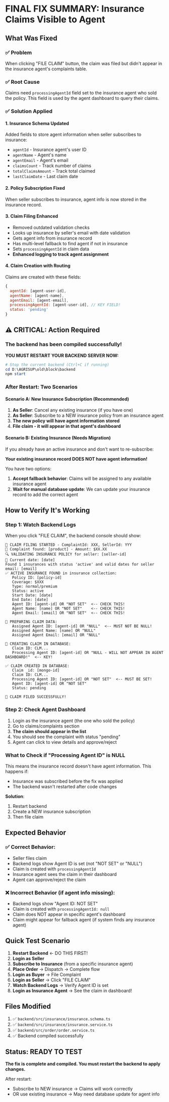 # FINAL FIX SUMMARY: Insurance Claims Visible to Agent

## What Was Fixed

### ✅ Problem
When clicking "FILE CLAIM" button, the claim was filed but didn't appear in the insurance agent's complaints table.

### ✅ Root Cause
Claims need `processingAgentId` field set to the insurance agent who sold the policy. This field is used by the agent dashboard to query their claims.

### ✅ Solution Applied

#### 1. Insurance Schema Updated
Added fields to store agent information when seller subscribes to insurance:
- `agentId` - Insurance agent's user ID
- `agentName` - Agent's name  
- `agentEmail` - Agent's email
- `claimsCount` - Track number of claims
- `totalClaimsAmount` - Track total claimed
- `lastClaimDate` - Last claim date

#### 2. Policy Subscription Fixed
When seller subscribes to insurance, agent info is now stored in the insurance record.

#### 3. Claim Filing Enhanced
- Removed outdated validation checks
- Looks up insurance by seller's email with date validation
- Gets agent info from insurance record
- Has multi-level fallback to find agent if not in insurance
- Sets `processingAgentId` in claim data
- **Enhanced logging to track agent assignment**

#### 4. Claim Creation with Routing
Claims are created with these fields:
```javascript
{
  agentId: [agent-user-id],
  agentName: [agent-name],
  agentEmail: [agent-email],
  processingAgentId: [agent-user-id], // KEY FIELD!
  status: 'pending'
}
```

## ⚠️ CRITICAL: Action Required

### The backend has been compiled successfully!

**YOU MUST RESTART YOUR BACKEND SERVER NOW:**

```powershell
# Stop the current backend (Ctrl+C if running)
cd D:\AGRISUP\old\block\backend
npm start
```

### After Restart: Two Scenarios

#### Scenario A: New Insurance Subscription (Recommended)
1. **As Seller**: Cancel any existing insurance (if you have one)
2. **As Seller**: Subscribe to a NEW insurance policy from an insurance agent
3. **The new policy will have agent information stored**
4. **File claim - it will appear in that agent's dashboard**

#### Scenario B: Existing Insurance (Needs Migration)
If you already have an active insurance and don't want to re-subscribe:

**Your existing insurance record DOES NOT have agent information!**

You have two options:
1. **Accept fallback behavior**: Claims will be assigned to any available insurance agent
2. **Wait for manual database update**: We can update your insurance record to add the correct agent

## How to Verify It's Working

### Step 1: Watch Backend Logs
When you click "FILE CLAIM", the backend console should show:

```
🚀 CLAIM FILING STARTED - ComplaintId: XXX, SellerId: YYY
📄 Complaint found: [product] - Amount: $XX.XX
🔍 VALIDATING INSURANCE POLICY for seller: [seller-id]
📅 Current date: [date]
Found 1 insurances with status 'active' and valid dates for seller email: [email]
✅ ACTIVE INSURANCE FOUND in insurance collection:
   Policy ID: [policy-id]
   Coverage: $XXX
   Type: normal/premium
   Status: active
   Start Date: [date]
   End Date: [date]
   Agent ID: [agent-id] OR "NOT SET"  <-- CHECK THIS!
   Agent Name: [name] OR "NOT SET"    <-- CHECK THIS!
   Agent Email: [email] OR "NOT SET"  <-- CHECK THIS!

🎯 PREPARING CLAIM DATA:
   Assigned Agent ID: [agent-id] OR "NULL"  <-- MUST NOT BE NULL!
   Assigned Agent Name: [name] OR "NULL"
   Assigned Agent Email: [email] OR "NULL"

💾 CREATING CLAIM IN DATABASE:
   Claim ID: CLM...
   Processing Agent ID: [agent-id] OR "NULL - WILL NOT APPEAR IN AGENT DASHBOARD!"  <-- KEY!

✅ CLAIM CREATED IN DATABASE:
   Claim _id: [mongo-id]
   Claim ID: CLM...
   Processing Agent ID: [agent-id] OR "NOT SET"  <-- MUST BE SET!
   Agent ID: [agent-id] OR "NOT SET"
   Status: pending

🎉 CLAIM FILED SUCCESSFULLY!
```

### Step 2: Check Agent Dashboard
1. Login as the insurance agent (the one who sold the policy)
2. Go to claims/complaints section
3. **The claim should appear in the list**
4. You should see the complaint with status "pending"
5. Agent can click to view details and approve/reject

### What to Check if "Processing Agent ID" is NULL

This means the insurance record doesn't have agent information. This happens if:
- Insurance was subscribed before the fix was applied
- The backend wasn't restarted after code changes

**Solution**: 
1. Restart backend
2. Create a NEW insurance subscription
3. Then file claim

## Expected Behavior

### ✅ Correct Behavior:
- Seller files claim
- Backend logs show Agent ID is set (not "NOT SET" or "NULL")
- Claim is created with `processingAgentId`
- Insurance agent sees the claim in their dashboard
- Agent can approve/reject the claim

### ❌ Incorrect Behavior (if agent info missing):
- Backend logs show "Agent ID: NOT SET"
- Claim is created with `processingAgentId: null`
- Claim does NOT appear in specific agent's dashboard
- Claim might appear for fallback agent (if system finds any insurance agent)

## Quick Test Scenario

1. **Restart Backend** ← DO THIS FIRST!
2. **Login as Seller**
3. **Subscribe to Insurance** (from a specific insurance agent)
4. **Place Order** → Dispatch → Complete flow
5. **Login as Buyer** → File Complaint
6. **Login as Seller** → Click "FILE CLAIM"
7. **Watch Backend Logs** → Verify Agent ID is set
8. **Login as Insurance Agent** → See the claim in dashboard!

## Files Modified

1. ✅ `backend/src/insurance/insurance.schema.ts`
2. ✅ `backend/src/insurance/insurance.service.ts`
3. ✅ `backend/src/order/order.service.ts`
4. ✅ Backend compiled successfully

## Status: READY TO TEST

**The fix is complete and compiled. You must restart the backend to apply changes.**

After restart:
- Subscribe to NEW insurance → Claims will work correctly
- OR use existing insurance → May need database update for agent info

